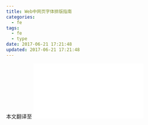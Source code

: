 ```yaml
---
title: Web中网页字体排版指南
categories:
  - fe
tags:
  - fe
  - type
date: 2017-06-21 17:21:48
updated: 2017-06-21 17:21:48
---
```


本文翻译至 ![web-type-guidlines.pdf](./web-type-guidlines.pdf)
